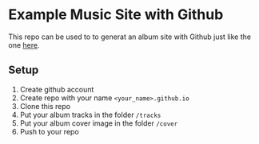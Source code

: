 # Example Music Site with Github

This repo can be used to to generat an album site with Github just like the one [here](https://music-hubb.github.io).

## Setup 

1. Create github account
1. Create repo with your name `<your_name>.github.io`
1. Clone this repo
1. Put your album tracks in the folder `/tracks`
1. Put your album cover image in the folder `/cover`
1. Push to your repo
